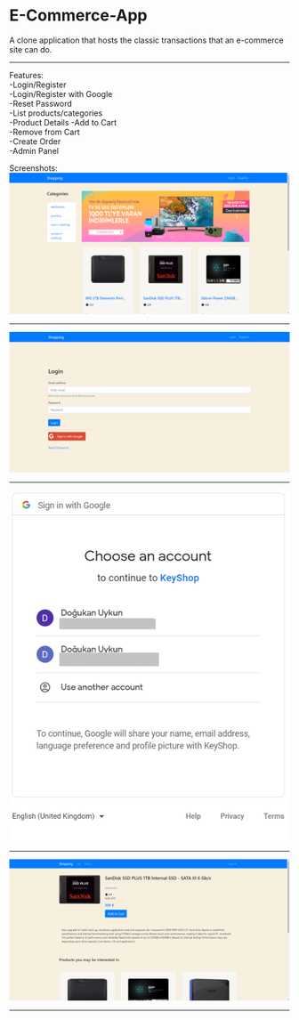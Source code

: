 # E-Commerce-App

A clone application that hosts the classic transactions that an e-commerce site can do.
<hr>
Features:<br>
-Login/Register<br>
-Login/Register with Google<br>
-Reset Password<br>
-List products/categories<br>
-Product Details
-Add to Cart<br>
-Remove from Cart<br>
-Create Order<br>
-Admin Panel<br>

Screenshots:<br>
<img src="screenshots/ss-1.png"/><hr>
<img src="screenshots/ss-2.png"/><hr>
<img src="screenshots/ss-3.png"/><hr>
<img src="screenshots/ss-4.png"/><hr>
